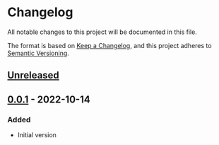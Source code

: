 # Changelog

All notable changes to this project will be documented in this file.

The format is based on [Keep a Changelog](https://keepachangelog.com/en/1.0.0/),
and this project adheres to [Semantic Versioning](https://semver.org/spec/v2.0.0.html).



## [Unreleased]



## [0.0.1] - 2022-10-14
### Added
- Initial version



[Unreleased]: https://github.com/hsbc/tslumen/compare/0.0.1...HEAD
[0.0.1]: https://github.com/hsbc/tslumen/releases/tag/0.0.1
